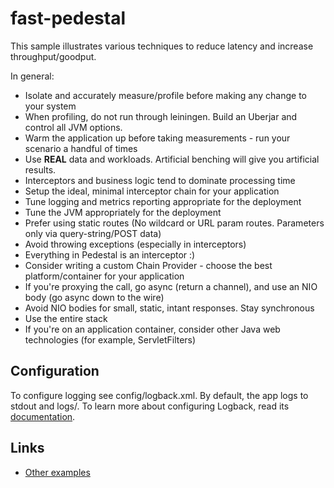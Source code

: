 # fast-pedestal

This sample illustrates various techniques to reduce latency and increase throughput/goodput.

In general:

 * Isolate and accurately measure/profile before making any change to your system
  * When profiling, do not run through leiningen.  Build an Uberjar and control all JVM options.
  * Warm the application up before taking measurements - run your scenario a handful of times
  * Use **REAL** data and workloads.  Artificial benching will give you artificial results.
 * Interceptors and business logic tend to dominate processing time
  * Setup the ideal, minimal interceptor chain for your application
 * Tune logging and metrics reporting appropriate for the deployment
 * Tune the JVM appropriately for the deployment
 * Prefer using static routes (No wildcard or URL param routes.  Parameters only via query-string/POST data)
 * Avoid throwing exceptions (especially in interceptors)
  * Everything in Pedestal is an interceptor :)
 * Consider writing a custom Chain Provider - choose the best platform/container for your application
 * If you're proxying the call, go async (return a channel), and use an NIO body (go async down to the wire)
 * Avoid NIO bodies for small, static, intant responses.  Stay synchronous
 * Use the entire stack
  * If you're on an application container, consider other Java web technologies (for example, ServletFilters)

## Configuration

To configure logging see config/logback.xml. By default, the app logs to stdout and logs/.
To learn more about configuring Logback, read its [documentation](http://logback.qos.ch/documentation.html).

## Links
* [Other examples](https://github.com/pedestal/samples)

